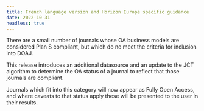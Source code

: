 ```yaml
---
title: French language version and Horizon Europe specific guidance
date: 2022-10-31
headless: true
---
```


There are a small number of journals whose OA business models are considered Plan S compliant, but which do no meet the criteria for inclusion into DOAJ.

This release introduces an additional datasource and an update to the JCT algorithm to determine the OA status of a journal to reflect that those journals are compliant.

Journals which fit into this category will now appear as Fully Open Access, and where caveats to that status apply these will be presented to the user in their results.
